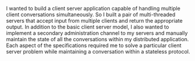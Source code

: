 I wanted to build a client server application capable of handling multiple client conversations simultaneously. So I built a pair of multi-threaded servers that accept input from multiple clients and return the appropriate output. In addition to the basic client server model, I also wanted to implement a secondary administration channel to my servers and manually maintain the state of all the conversations within my distributed application. Each aspect of the specifications required me to solve a particular client server problem while maintaining a conversation within a stateless protocol. 
